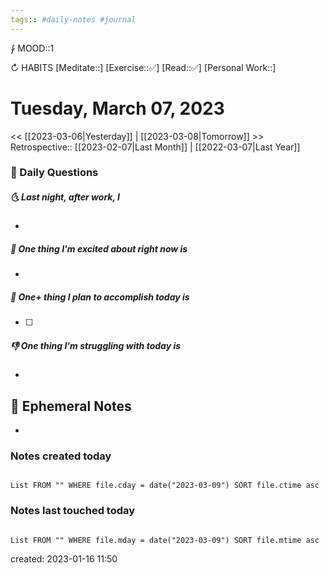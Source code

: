 ```yaml
---
tags:: #daily-notes #journal
---
```


⨑ MOOD::1

↻ HABITS
[Meditate::]
[Exercise::✅]
[Read::✅]
[Personal Work::]

# Tuesday, March 07, 2023

\<\< [[2023-03-06|Yesterday]] | [[2023-03-08|Tomorrow]] >>
Retrospective:: [[2023-02-07|Last Month]] | [[2022-03-07|Last Year]]

### 📅 Daily Questions

##### 🌜 Last night, after work, I

-

##### 🙌 One thing I'm excited about right now is

-

##### 🚀 One+ thing I plan to accomplish today is

- [ ]

##### 👎 One thing I'm struggling with today is

-

## 📝 Ephemeral Notes

-

### Notes created today

```dataview

List FROM "" WHERE file.cday = date("2023-03-09") SORT file.ctime asc

```

### Notes last touched today

```dataview

List FROM "" WHERE file.mday = date("2023-03-09") SORT file.mtime asc

```

created: 2023-01-16 11:50
